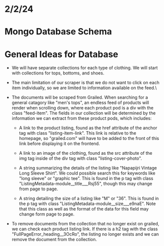 # 2/2/24

# Mongo Database Schema 

# General Ideas for Database

- We will have separate collections for each type of clothing. We will start with collections for tops, bottoms, and shoes.

- The main limitation of our scraper is that we do not want to click on each item individually, so we are limited to information available on the feed.\

- The documents will be scraped from Grailed. When searching for a general catagory like "men's tops", an endless feed of products will render when scrolling down, where each product pod is a div with the class "feed-item". The fields in our collection will be determined by the information we can extract from these product pods, which includes:

    - A link to the product listing, found as the href attribute of the anchor tag with class "listing-item-link". This link is relative to the homepage, so "grailed.com" will have to be added to the front of this link before displaying it on the frontend.

    - A link to an image of the clothing, found as the src attribute of the img tag inside of the div tag with class "listing-cover-photo".

    - A string summarizing the details of the listing like "Napapijri Vintage Long Sleeve Shirt". We could possible search this for keywords like "long sleeve" or "graphic tee". This is found in the p tag with class "ListingMetadata-module__title___Rsj55", though this may change from page to page.

    - A string detailing the size of a listing like "M" or "36". This is found in the p tag with class "ListingMetadata-module__size___e9naE". Note that this class as well as the format of the data for this field may change form page to page.

- To remove documents from the collection that no longer exist on grailed, we can check each product listing link. If there is a h2 tag with the class "FullPageError_heading__3OcRo", the listing no longer exists and we can remove the document from the collection.
